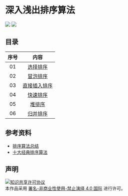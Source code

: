 # 深入浅出排序算法

![](https://img.shields.io/badge/language-c-blue.svg)
![](https://img.shields.io/badge/language-c++-red.svg)

## 目录

| 序号 |                                              内容                                              |
| :--: | :--------------------------------------------------------------------------------------------: |
|  01  |   [选择排序](https://github.com/stevenling/sort-algorithm/blob/master/docs/SelctionSort.md)    |
|  02  |    [冒泡排序](https://github.com/stevenling/sort-algorithm/blob/master/docs/BubbleSort.md)     |
|  03  | [直接插入排序](https://github.com/stevenling/sort-algorithm/blob/master/docs/InsertionSort.md) |
|  04  |     [快速排序](https://github.com/stevenling/sort-algorithm/blob/master/docs/QuickSort.md)     |
|  05  |      [堆排序](https://github.com/stevenling/sort-algorithm/blob/master/docs/HeapSort.md)       |
|  06  |     [归并排序](https://github.com/stevenling/sort-algorithm/blob/master/docs/MergeSort.md)     |

## 参考资料

- [排序算法总结](https://www.runoob.com/w3cnote/sort-algorithm-summary.html)
- [十大经典排序算法](https://sort.hust.cc/)

## 声明

<a rel="license" href="https://creativecommons.org/licenses/by-nc-nd/4.0/deed.zh"><img alt="知识共享许可协议" style="border-width: 0" src="https://licensebuttons.net/l/by-nc-nd/4.0/88x31.png"></a><br>本作品采用 <a rel="license" href="https://creativecommons.org/licenses/by-nc-nd/4.0/deed.zh">署名-非商业性使用-禁止演绎 4.0 国际</a> 进行许可。
